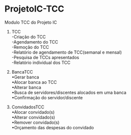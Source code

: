 # ProjetoIC-TCC
Modulo TCC do Projeto IC

1. TCC<br>
-Criação do TCC<br>
-Agendamento do TCC<br>
-Remoção do TCC<br>
-Relatório de agendamento de TCC(semanal e mensal)<br>
-Pesquisa de TCCs apresentados<br>
-Relatório individual dos TCC<br>

2. BancaTCC<br>
•Gerar banca<br>
•Alocar banca ao TCC<br>
•Alterar banca<br>
•Busca de servidores/discentes alocados em uma banca<br>
•Confirmação do servidor/discente<br>

3. ConvidadosTCC<br>
•Alocar convidado(s)<br>
•Alterar convidado(s)<br>
•Remover convidado(s)<br>
•Orçamento das despesas do convidado<br>
